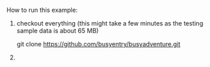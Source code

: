 How to run this example:

1) checkout everything (this might take a few minutes as the testing sample data is about 65 MB)
	
	git clone https://github.com/busyentry/busyadventure.git
	
2) 
	